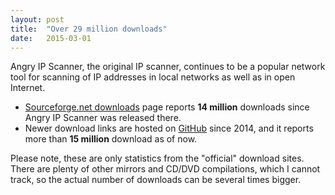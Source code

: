 ```yaml
---
layout: post
title:  "Over 29 million downloads"
date:   2015-03-01
---
```


Angry IP Scanner, the original IP scanner, continues to be a popular network tool for scanning of IP addresses in local networks as well as in open Internet.

* [Sourceforge.net downloads](https://sourceforge.net/projects/ipscan/files/stats/timeline?dates=2001-03-01+to+2020-01-01) page 
  reports **14 million** downloads since Angry IP Scanner was released there.
* Newer download links are hosted on [GitHub](https://angryip.org/download/stats.html) since 2014, and it reports more than **15 million** download as of now.

Please note, these are only statistics from the "official" download sites. There are plenty of other mirrors and CD/DVD compilations, 
which I cannot track, so the actual number of downloads can be several times bigger.
